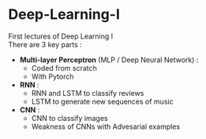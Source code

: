 # Deep-Learning-I
First lectures of Deep Learning I
</br>
There are 3 key parts :

- **Multi-layer Perceptron** (MLP / Deep Neural Network) :
  - Coded from scratch
  - With Pytorch
- **RNN** :
  - RNN and LSTM to classify reviews
  - LSTM to generate new sequences of music
- **CNN** :
  - CNN to classify images
  - Weakness of CNNs with Advesarial examples
